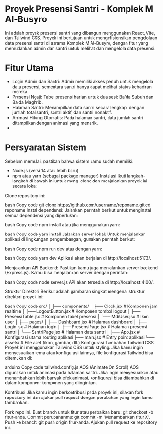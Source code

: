 # Proyek Presensi Santri - Komplek M Al-Busyro
Ini adalah proyek presensi santri yang dibangun menggunakan React, Vite, dan Tailwind CSS. Proyek ini bertujuan untuk mengefisiensikan pengelolaan data presensi santri di asrama Komplek M Al-Busyro, dengan fitur yang memudahkan admin dan santri untuk melihat dan mengelola data presensi.

# Fitur Utama
  - Login Admin dan Santri: Admin memiliki akses penuh untuk mengelola data presensi, sementara santri hanya dapat melihat status kehadiran mereka.
  - Presensi Ngaji: Tabel presensi harian untuk dua sesi: Ba'da Subuh dan Ba'da Maghrib.
  - Halaman Santri: Menampilkan data santri secara lengkap, dengan jumlah total santri, santri aktif, dan santri nonaktif.
  - Animasi Hitung Otomatis: Pada halaman santri, data jumlah santri ditampilkan dengan animasi yang menarik.
  - 
# Persyaratan Sistem
Sebelum memulai, pastikan bahwa sistem kamu sudah memiliki:
  - Node.js (versi 14 atau lebih baru)
  - npm atau yarn (sebagai package manager)
Instalasi
Ikuti langkah-langkah di bawah ini untuk meng-clone dan menjalankan proyek ini secara lokal:

Clone repository ini:

bash
Copy code
git clone https://github.com/username/reponame.git
cd reponame
Instal dependensi: Jalankan perintah berikut untuk menginstal semua dependensi yang diperlukan:

bash
Copy code
npm install
atau jika menggunakan yarn:

bash
Copy code
yarn install
Jalankan server lokal: Untuk menjalankan aplikasi di lingkungan pengembangan, gunakan perintah berikut:

bash
Copy code
npm run dev
atau dengan yarn:

bash
Copy code
yarn dev
Aplikasi akan berjalan di http://localhost:5173/.

Menjalankan API Backend: Pastikan kamu juga menjalankan server backend (Express.js). Kamu bisa menjalankan server dengan perintah:

bash
Copy code
node server.js
API akan tersedia di http://localhost:4100/.

Struktur Direktori
Berikut adalah gambaran singkat mengenai struktur direktori proyek ini:

bash
Copy code
src/
│
├── components/
│   ├── Clock.jsx            # Komponen jam realtime
│   ├── LogoutButton.jsx      # Komponen tombol logout
│   ├── PresensiTable.jsx     # Komponen tabel presensi
│   └── MdiUser.jsx           # Ikon user
│
├── pages/
│   ├── Dashboard.jsx         # Halaman dashboard
│   ├── Login.jsx             # Halaman login
│   ├── PresensiPage.jsx      # Halaman presensi santri
│   └── SantriPage.jsx        # Halaman data santri
│
├── App.jsx                   # Konfigurasi utama routing aplikasi
├── main.jsx                  # Entry point aplikasi
└── assets/                   # File aset (ikon, gambar, dll.)
Konfigurasi Tambahan
Tailwind CSS
Proyek ini menggunakan Tailwind CSS untuk styling. Jika kamu ingin menyesuaikan tema atau konfigurasi lainnya, file konfigurasi Tailwind bisa ditemukan di:

arduino
Copy code
tailwind.config.js
AOS (Animate On Scroll)
AOS digunakan untuk animasi pada halaman santri. Jika ingin menyesuaikan atau menambahkan lebih banyak efek animasi, konfigurasi bisa ditambahkan di dalam komponen-komponen yang diinginkan.

Kontribusi
Jika kamu ingin berkontribusi pada proyek ini, silakan fork repository ini dan ajukan pull request dengan perubahan yang ingin kamu tambahkan.

Fork repo ini.
Buat branch untuk fitur atau perbaikan baru: git checkout -b fitur-anda.
Commit perubahanmu: git commit -m 'Menambahkan fitur X'.
Push ke branch: git push origin fitur-anda.
Ajukan pull request ke repository ini.
